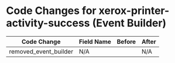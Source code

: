 # Code Changes for xerox-printer-activity-success (Event Builder)

| Code Change | Field Name | Before | After |
|-------------|------------|--------|-------|
| removed_event_builder | N/A |  | N/A |
